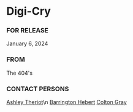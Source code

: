 # Digi-Cry

### FOR RELEASE
January 6, 2024

### FROM
The 404's

### CONTACT PERSONS
[Ashley Theriot](https://github.com/atheriot827)\n
[Barrington Hebert](https://github.com/bkhebert)
[Colton Gray](https://github.com/coltongraygg)

